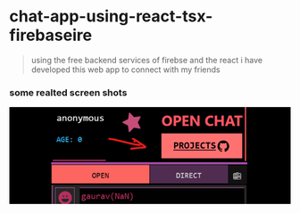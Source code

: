 # chat-app-using-react-tsx-firebaseire
> using the free backend services of firebse and the react i have developed this web app to connect with my friends

### some realted screen shots
![main](https://github.com/green-gray-gaurav/chat-app-using-react-tsx-firebaseire/blob/master/open_chat.png)
